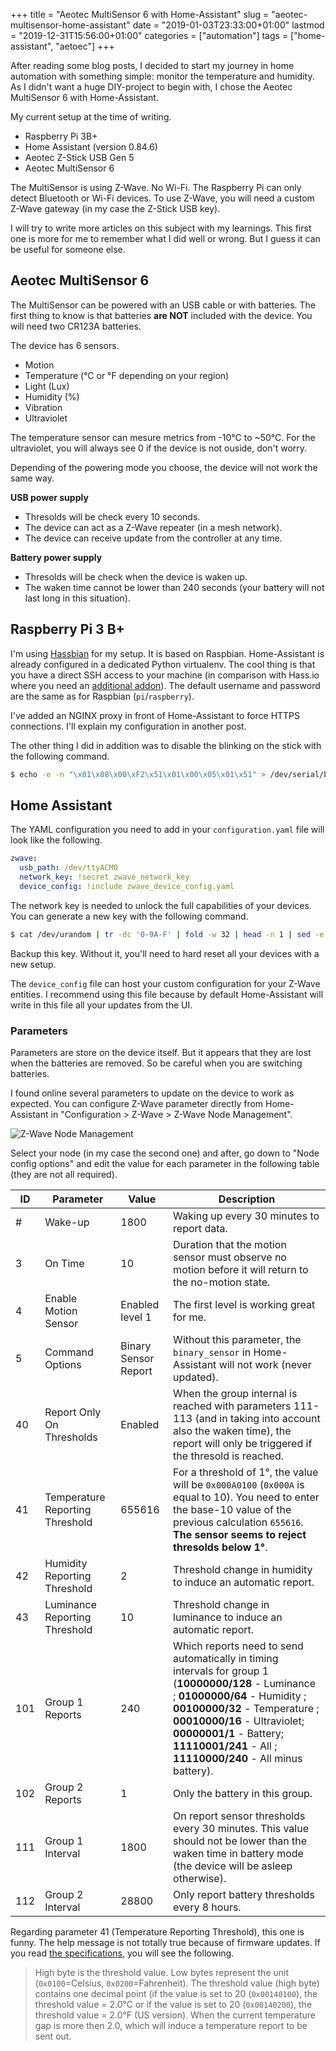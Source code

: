 +++
title = "Aeotec MultiSensor 6 with Home-Assistant"
slug = "aeotec-multisensor-home-assistant"
date = "2019-01-03T23:33:00+01:00"
lastmod = "2019-12-31T15:56:00+01:00"
categories = ["automation"]
tags = ["home-assistant", "aetoec"]
+++

After reading some blog posts, I decided to start my journey in home automation with something simple: monitor the temperature and humidity. As I didn't want a huge DIY-project to begin with, I chose the Aeotec MultiSensor 6 with Home-Assistant.

My current setup at the time of writing.

- Raspberry Pi 3B+
- Home Assistant (version 0.84.6)
- Aeotec Z-Stick USB Gen 5
- Aeotec MultiSensor 6

The MultiSensor is using Z-Wave. No Wi-Fi. The Raspberry Pi can only detect Bluetooth or Wi-Fi devices. To use Z-Wave, you will need a custom Z-Wave gateway (in my case the Z-Stick USB key).

I will try to write more articles on this subject with my learnings. This first one is more for me to remember what I did well or wrong. But I guess it can be useful for someone else.

## Aeotec MultiSensor 6

The MultiSensor can be powered with an USB cable or with batteries. The first thing to know is that batteries **are NOT** included with the device. You will need two CR123A batteries.

The device has 6 sensors.

- Motion
- Temperature (°C or °F depending on your region)
- Light (Lux)
- Humidity (%)
- Vibration
- Ultraviolet

The temperature sensor can mesure metrics from -10°C to ~50°C. For the ultraviolet, you will always see 0 if the device is not ouside, don't worry.

Depending of the powering mode you choose, the device will not work the same way.

**USB power supply**

- Thresolds will be check every 10 seconds.
- The device can act as a Z-Wave repeater (in a mesh network).
- The device can receive update from the controller at any time.

**Battery power supply**

- Thresolds will be check when the device is waken up.
- The waken time cannot be lower than 240 seconds (your battery will not last long in this situation).

## Raspberry Pi 3 B+

I'm using [Hassbian](https://www.home-assistant.io/docs/installation/hassbian/installation/) for my setup. It is based on Raspbian. Home-Assistant is already configured in a dedicated Python virtualenv. The cool thing  is that you have a direct SSH access to your machine (in comparison with Hass.io where you need an [additional addon](https://www.home-assistant.io/addons/ssh/)). The default username and password are the same as for Raspbian (`pi`/`raspberry`).

I've added an NGINX proxy in front of Home-Assistant to force HTTPS connections. I'll explain my configuration in another post.

The other thing I did in addition was to disable the blinking on the stick with the following command.

```bash
$ echo -e -n "\x01\x08\x00\xF2\x51\x01\x00\x05\x01\x51" > /dev/serial/by-id/usb-0658_0200-if00
```

## Home Assistant

The YAML configuration you need to add in your `configuration.yaml` file will look like the following.

```yaml
zwave:
  usb_path: /dev/ttyACM0
  network_key: !secret zwave_network_key
  device_config: !include zwave_device_config.yaml
```

The network key is needed to unlock the full capabilities of your devices. You can generate a new key with the following command.

```bash
$ cat /dev/urandom | tr -dc '0-9A-F' | fold -w 32 | head -n 1 | sed -e 's/\(..\)/0x\1, /g' -e 's/, $//'
```

Backup this key. Without it, you'll need to hard reset all your devices with a new setup.

The `device_config` file can host your custom configuration for your Z-Wave entities. I recommend using this file because by default Home-Assistant will write in this file all your updates from the UI.

### Parameters

Parameters are store on the device itself. But it appears that they are lost when the batteries are removed. So be careful when you are switching batteries.

I found online several parameters to update on the device to work as expected. You can configure Z-Wave parameter directly from Home-Assistant in "Configuration > Z-Wave > Z-Wave Node Management".

![Z-Wave Node Management](/images/home-assistant/zwave-node-management.png)

Select your node (in my case the second one) and after, go down to "Node config options" and edit the value for each parameter in the following table (they are not all required).

| ID | Parameter | Value | Description |
|----|-----------|-------|-------------|
| # | Wake-up | 1800 | Waking up every 30 minutes to report data. |
| 3 | On Time | 10 | Duration that the motion sensor must observe no motion before it will return to the no-motion state. |
| 4 | Enable Motion Sensor | Enabled level 1 | The first level is working great for me. |
| 5 | Command Options | Binary Sensor Report | Without this parameter, the `binary_sensor` in Home-Assistant will not work (never updated). |
| 40 | Report Only On Thresholds | Enabled | When the group internal is reached with parameters 111-113 (and in taking into account also the waken time), the report will only be triggered if the thresold is reached. |
| 41 | Temperature Reporting Threshold | 655616 | For a threshold of 1°, the value will be `0x000A0100` (`0x000A` is equal to 10). You need to enter the base-10 value of the previous calculation `655616`. **The sensor seems to reject thresolds below 1°**. |
| 42 | Humidity Reporting Threshold | 2 | Threshold change in humidity to induce an automatic report. |
| 43 | Luminance Reporting Threshold | 10 | Threshold change in luminance to induce an automatic report. |
| 101 | Group 1 Reports | 240 | Which reports need to send automatically in timing intervals for group 1 (**10000000/128** - Luminance ; **01000000/64** - Humidity ; **00100000/32** - Temperature ; **00010000/16** - Ultraviolet; **00000001/1** - Battery; **11110001/241** - All ; **11110000/240** - All minus battery). |
| 102 | Group 2 Reports | 1 | Only the battery in this group. |
| 111 | Group 1 Interval | 1800 | On report sensor thresholds every 30 minutes. This value should not be lower than the waken time in battery mode (the device will be asleep otherwise). |
| 112 | Group 2 Interval | 28800 | Only report battery thresholds every 8 hours. |

Regarding parameter 41 (Temperature Reporting Threshold), this one is funny. The help message is not totally true because of firmware updates. If you read [the specifications](/data/aeotec-multisensor6-specs.pdf), you will see the following.

> High byte is the threshold value. Low bytes represent the unit (`0x0100`=Celsius, `0x0200`=Fahrenheit). The threshold value (high byte) contains one decimal point (if the value is set to 20 (`0x00140100`), the threshold value = 2.0°C or if the value is set to 20 (`0x00140200`), the threshold value = 2.0°F (US version). When the current temperature gap is more then 2.0, which will induce a temperature report to be sent out.
